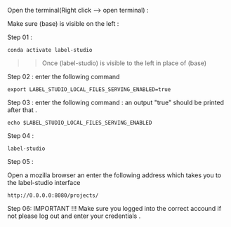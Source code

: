 Open the terminal(Right click --> open terminal) : 

Make sure (base) is visible on the left :

Step 01 :
```
conda activate label-studio
```

>>  Once (label-studio) is visible to the left in place of (base)


Step 02 : enter the following command
```
export LABEL_STUDIO_LOCAL_FILES_SERVING_ENABLED=true
```

Step 03 : enter the following command : an output "true" should be printed after that .
```
echo $LABEL_STUDIO_LOCAL_FILES_SERVING_ENABLED
```

Step 04 : 
 ```
 label-studio
 ```
 
 Step 05 : 
 
 Open a mozilla browser an enter the following address which takes you to the label-studio interface
 ```
 http://0.0.0.0:8080/projects/
 ```

Step  06: 
IMPORTANT !!!
Make sure you logged into the correct accound if not please log out and enter your credentials . 
